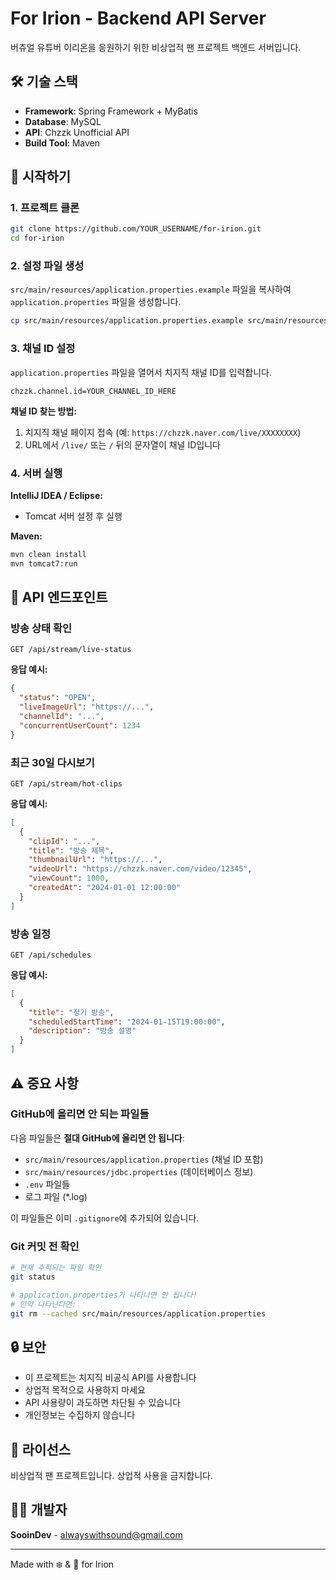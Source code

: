 # For Irion - Backend API Server

버츄얼 유튜버 이리온을 응원하기 위한 비상업적 팬 프로젝트 백엔드 서버입니다.

## 🛠️ 기술 스택

- **Framework**: Spring Framework + MyBatis
- **Database**: MySQL
- **API**: Chzzk Unofficial API
- **Build Tool**: Maven

## 🚀 시작하기

### 1. 프로젝트 클론

```bash
git clone https://github.com/YOUR_USERNAME/for-irion.git
cd for-irion
```

### 2. 설정 파일 생성

`src/main/resources/application.properties.example` 파일을 복사하여 `application.properties` 파일을 생성합니다.

```bash
cp src/main/resources/application.properties.example src/main/resources/application.properties
```

### 3. 채널 ID 설정

`application.properties` 파일을 열어서 치지직 채널 ID를 입력합니다.

```properties
chzzk.channel.id=YOUR_CHANNEL_ID_HERE
```

**채널 ID 찾는 방법:**
1. 치지직 채널 페이지 접속 (예: `https://chzzk.naver.com/live/XXXXXXXX`)
2. URL에서 `/live/` 또는 `/` 뒤의 문자열이 채널 ID입니다

### 4. 서버 실행

**IntelliJ IDEA / Eclipse:**
- Tomcat 서버 설정 후 실행

**Maven:**
```bash
mvn clean install
mvn tomcat7:run
```

## 📡 API 엔드포인트

### 방송 상태 확인
```
GET /api/stream/live-status
```

**응답 예시:**
```json
{
  "status": "OPEN",
  "liveImageUrl": "https://...",
  "channelId": "...",
  "concurrentUserCount": 1234
}
```

### 최근 30일 다시보기
```
GET /api/stream/hot-clips
```

**응답 예시:**
```json
[
  {
    "clipId": "...",
    "title": "방송 제목",
    "thumbnailUrl": "https://...",
    "videoUrl": "https://chzzk.naver.com/video/12345",
    "viewCount": 1000,
    "createdAt": "2024-01-01 12:00:00"
  }
]
```

### 방송 일정
```
GET /api/schedules
```

**응답 예시:**
```json
[
  {
    "title": "정기 방송",
    "scheduledStartTime": "2024-01-15T19:00:00",
    "description": "방송 설명"
  }
]
```

## ⚠️ 중요 사항

### GitHub에 올리면 안 되는 파일들

다음 파일들은 **절대 GitHub에 올리면 안 됩니다**:

- `src/main/resources/application.properties` (채널 ID 포함)
- `src/main/resources/jdbc.properties` (데이터베이스 정보)
- `.env` 파일들
- 로그 파일 (*.log)

이 파일들은 이미 `.gitignore`에 추가되어 있습니다.

### Git 커밋 전 확인

```bash
# 현재 추적되는 파일 확인
git status

# application.properties가 나타나면 안 됩니다!
# 만약 나타난다면:
git rm --cached src/main/resources/application.properties
```

## 🔒 보안

- 이 프로젝트는 치지직 비공식 API를 사용합니다
- 상업적 목적으로 사용하지 마세요
- API 사용량이 과도하면 차단될 수 있습니다
- 개인정보는 수집하지 않습니다

## 📝 라이선스

비상업적 팬 프로젝트입니다. 상업적 사용을 금지합니다.

## 👨‍💻 개발자

**SooinDev** - [alwayswithsound@gmail.com](mailto:alwayswithsound@gmail.com)

---

Made with ❄️ & 🌸 for Irion
